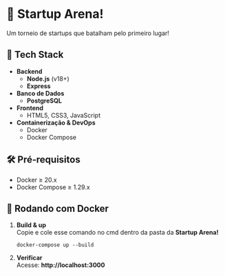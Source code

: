 # 🚀 Startup Arena! 

Um torneio de startups que batalham pelo primeiro lugar!

## 🧰 Tech Stack

- **Backend**  
  - **Node.js** (v18+)  
  - **Express**  
- **Banco de Dados**  
  - **PostgreSQL**  
- **Frontend**  
  - HTML5, CSS3, JavaScript 
- **Containerização & DevOps**  
  - Docker  
  - Docker Compose  

## 🛠 Pré‑requisitos
- Docker ≥ 20.x  
- Docker Compose ≥ 1.29.x  

## 🐳 Rodando com Docker
1. **Build & up**  
   Copie e cole esse comando no cmd dentro da pasta da **Startup Arena!**
   ```
   docker-compose up --build
   ```
   

2. **Verificar**  
   Acesse: **http://localhost:3000**

